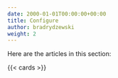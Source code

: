 ```yaml
---
date: 2000-01-01T00:00:00+00:00
title: Configure
author: bradrydzewski
weight: 2
---
```


Here are the articles in this section:

{{< cards >}}